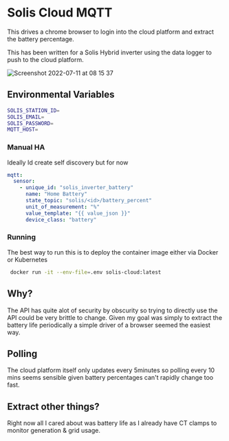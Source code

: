 # Solis Cloud MQTT

This drives a chrome browser to login into the cloud platform and extract the battery percentage.

This has been written for a Solis Hybrid inverter using the data logger to push to the cloud platform.

![Screenshot 2022-07-11 at 08 15 37](https://user-images.githubusercontent.com/319498/178209191-1a9e699b-0c92-45d8-bf3e-71a9f5a6feac.png)


## Environmental Variables

```bash
SOLIS_STATION_ID=
SOLIS_EMAIL=
SOLIS_PASSWORD=
MQTT_HOST=
```

### Manual HA

Ideally Id create self discovery but for now

```yaml
mqtt:
  sensor:
    - unique_id: "solis_inverter_battery"
      name: "Home Battery"
      state_topic: "solis/<id>/battery_percent"
      unit_of_measurement: "%"
      value_template: "{{ value_json }}"
      device_class: "battery"
```

### Running

The best way to run this is to deploy the container image either via Docker or Kubernetes

```bash
 docker run -it --env-file=.env solis-cloud:latest
 ```

## Why?

The API has quite alot of security by obscurity so trying to directly use the API could be very brittle to change. 
Given my goal was simply to extract the battery life periodically a simple driver of a browser seemed the easiest way.

## Polling

The cloud platform itself only updates every 5minutes so polling every 10 mins seems sensible given battery percentages
can't rapidly change too fast.

## Extract other things?

Right now all I cared about was battery life as I already have CT clamps to monitor generation & grid usage.
